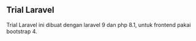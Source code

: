 ## Trial Laravel

Trial Laravel ini dibuat dengan laravel 9 dan php 8.1, untuk frontend pakai bootstrap 4.
